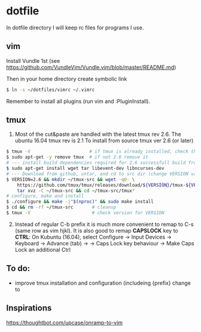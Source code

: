 # dotfile
In dotfile directory I will keep rc files for programs I use.


vim
---
Install Vundle 1st (see https://github.com/VundleVim/Vundle.vim/blob/master/README.md)

Then in your home directory create symbolic link

````bash
$ ln -s ~/dotfiles/vimrc ~/.vimrc
````
Remember to install all plugins (run vim and :PluginInstall).

tmux
----

1. Most of the cut&paste are handled with the latest tmux rev 2.6. The ubuntu 16.04 tmux rev is 2.1
To install from source tmux ver 2.6 (or later)
```bash
$ tmux -V                      # if tmux is already installed, check the version 1st
$ sudo apt-get -y remove tmux  # if not 2.6 remove it
# --- install build dependencies required for 2.6 successfull build from source
$ sudo apt-get install wget tar libevent-dev libncurses-dev 
# --- Download from github, untar, and cd to src dir (change VERSION var if required)
$ VERSION=2.6 && mkdir ~/tmux-src && wget -qO- \
    https://github.com/tmux/tmux/releases/download/${VERSION}/tmux-${VERSION}.tar.gz | \
    tar xvz -C ~/tmux-src && cd ~/tmux-src/tmux*
# configure, make and install
$ ./configure && make -j"$(nproc)" && sudo make install
$ cd && rm -rf ~/tmux-src       # cleanup
$ tmux -V                       # check version for VERSION
```
2. Instead of regular C-b prefix it is much more convenient to remap to C-s (same row as vim hjkl).
It is also good to remap **CAPSLOCK** key to **CTRL**:
On Kubuntu (16.04), select Configure ->  Input Devices -> Keyboard -> Advance (tab) ->
   -> Caps Lock key behaviour -> Make Caps Lock an additional Ctrl
   
To do:
-----
- improve tmux installation and configuration (includeing {prefix} change to <CAPS-LOCK>

Inspirations
------------
https://thoughtbot.com/upcase/onramp-to-vim

